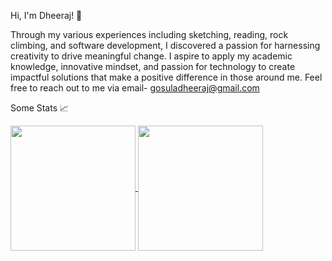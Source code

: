 Hi, I'm Dheeraj! 👋

Through my various experiences including sketching, reading, rock climbing, and software development, I discovered a passion for harnessing creativity to drive meaningful change. I aspire to apply my academic knowledge, innovative mindset, and passion for technology to create impactful solutions that make a positive difference in those around me. Feel free to reach out to me via email- gosuladheeraj@gmail.com

Some Stats :chart_with_upwards_trend:

<a href="https://github.com/dheeraj-g/github-readme-stats">
  <img height=200 align="center" src="https://github-readme-stats.vercel.app/api?username=dheeraj-g&theme=dark&show_icons=true" />
</a>
<a href="https://github.com/dheeraj-g/convoychat">
  <img height=200 align="center" src="https://github-readme-stats.vercel.app/api/top-langs?username=dheeraj-g&layout=compact&langs_count=8&card_width=320&theme=dark" />
</a>
<!--
**Dheeraj-G/Dheeraj-G** is a ✨ _special_ ✨ repository because its `README.md` (this file) appears on your GitHub profile.

Here are some ideas to get you started:

- 🔭 I’m currently working on ...
- 🌱 I’m currently learning ...
- 👯 I’m looking to collaborate on ...
- 🤔 I’m looking for help with ...
- 💬 Ask me about ...
- 📫 How to reach me: ...
- 😄 Pronouns: ...
- ⚡ Fun fact: ...
-->
